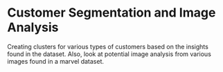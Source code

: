 # Customer Segmentation and Image Analysis
Creating clusters for various types of customers based on the insights found in the dataset.
Also, look at potential image analysis from various images found in a marvel dataset. 
